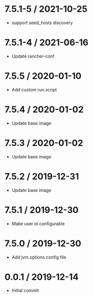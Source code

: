 
7.5.1-5 / 2021-10-25
==================

  * support seed_hosts discovery

7.5.1-4 / 2021-06-16
==================

  * Update rancher-conf

7.5.5 / 2020-01-10
==================

  * Add custom run script

7.5.4 / 2020-01-02
==================

  * Update base image

7.5.3 / 2020-01-02
==================

  * Update base image

7.5.2 / 2019-12-31
==================

  * Update base image

7.5.1 / 2019-12-30
==================

  * Make user id configurable

7.5.0 / 2019-12-30
==================

  * Add jvm.options config file

0.0.1 / 2019-12-14
==================

  * Initial commit
